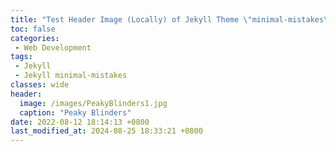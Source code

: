 ```yaml
---
title: "Test Header Image (Locally) of Jekyll Theme \"minimal-mistakes\""
toc: false
categories:
 - Web Development
tags: 
 - Jekyll
 - Jekyll minimal-mistakes
classes: wide
header:
  image: /images/PeakyBlinders1.jpg
  caption: "Peaky Blinders"
date: 2022-08-12 18:14:13 +0800
last_modified_at: 2024-08-25 18:33:21 +0800
---
```


